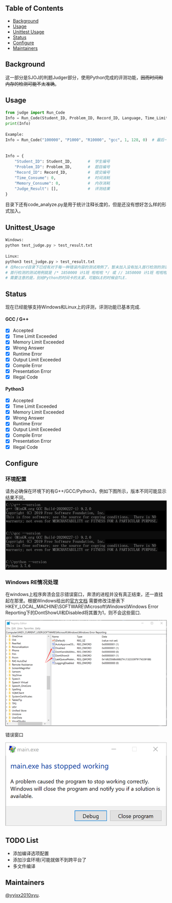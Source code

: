 ## Table of Contents
- [Background](#background)
- [Usage](#usage)
- [Unittest Usage](#unittest_usage)
- [Status](#status)
- [Configure](#configure)
- [Maintainers](#maintainers)

## Background
这一部分是SJOJ的判题Judger部分，使用Python完成的评测功能，~~因而时间和内存的检测可能不太准确~~。
## Usage
```python
from judge import Run_Code
Info = Run_Code(Student_ID, Problem_ID, Record_ID, Language, Time_Limit, Memory_Limit, Enable_HeadLine)
print(Info)

Example:
Info = Run_Code("100000", "P1000", "R10000", "gcc", 1, 128, 0)  # 最后一个是开启首行检测的开关


Info = {
    "Student_ID": Student_ID,       #  学生编号 
    "Problem_ID": Problem_ID,       #  题目编号
    "Record_ID": Record_ID,         #  提交编号
    "Time_Consume": 0,              #  时间消耗
    "Memory_Consume": 0,            #  内存消耗
    "Judge_Result": [],             #  评测结果 
}
```

目录下还有code_analyze.py是用于统计注释长度的，但是还没有想好怎么样的形式加入。

## Unittest_Usage
```python
Windows:
python test_judge.py > test_result.txt

Linux:
python3 test_judge.py > test_result.txt
# 在Record目录下已经有对于每一种错误内容的测试用例了，暂未加入没有加入首行检测的测试用例，可以自行构造
# 首行检测的测试用例就是 /* 1850000 计1班 啦啦啦 */ 或 // 1850000 计1班 啦啦啦 ，正则匹配的其实还有修改余地。
# 需要注意的是，别给Python的时间卡的太紧，可能OLE的时候会TLE.
```
## Status
现在已经能够支持Windows和Linux上的评测，评测功能已基本完成.

#### GCC / G++
- [x] Accepted
- [x] Time Limit Exceeded
- [x] Memory Limit Exceeded
- [x] Wrong Answer
- [x] Runtime Error
- [x] Output Limit Exceeded
- [x] Compile Error
- [x] Presentation Error
- [x] Illegal Code

#### Python3
- [x] Accepted
- [x] Time Limit Exceeded
- [x] Memory Limit Exceeded
- [x] Wrong Answer
- [x] Runtime Error
- [x] Output Limit Exceeded
- [x] Compile Error
- [x] Presentation Error
- [x] Illegal Code

## Configure

### 环境配置
请务必确保在环境下的有G++/GCC/Python3，例如下图所示，版本不同可能显示结果不同。
![environment_setting](environment_setting.png)

### Windows RE情况处理
在windows上程序奔溃会显示错误窗口，奔溃的进程并没有真正结束，还一直挂起在那里。根据Windows给出的[官方文档](https://docs.microsoft.com/en-us/windows/win32/wer/wer-settings?redirectedfrom=MSDN)
需要修改注册表下HKEY_LOCAL_MACHINE\SOFTWARE\Microsoft\Windows\Windows Error Reporting下的DontShowUI和Disabled将其置为1，则不会这些窗口.

![registry-settting](config_registry.png)

错误窗口

![error-window](windows_problem_reporter.png)
## TODO List
- 添加编译选项配置
- 添加沙盒环境(可能就做不到跨平台了
- 多文件编译
## Maintainers
[@yyjxx2010xyu](https://github.com/yyjxx2010xyu).
